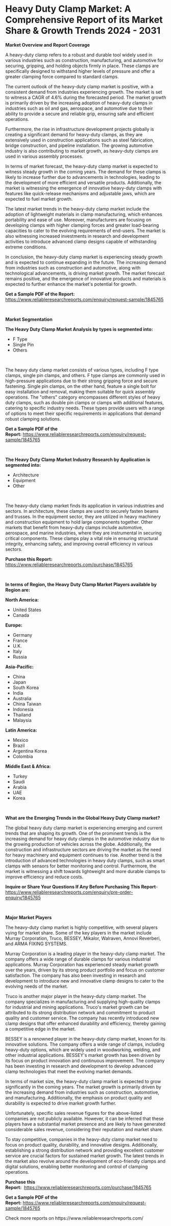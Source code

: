 <p><h1>Heavy Duty Clamp Market: A Comprehensive Report of its Market Share & Growth Trends 2024 - 2031</h1></p><p><strong>Market Overview and Report Coverage</strong></p>
<p><p>A heavy-duty clamp refers to a robust and durable tool widely used in various industries such as construction, manufacturing, and automotive for securing, gripping, and holding objects firmly in place. These clamps are specifically designed to withstand higher levels of pressure and offer a greater clamping force compared to standard clamps.</p><p>The current outlook of the heavy-duty clamp market is positive, with a consistent demand from industries experiencing growth. The market is set to witness a CAGR of 4.6% during the forecasted period. The market growth is primarily driven by the increasing adoption of heavy-duty clamps in industries such as oil and gas, aerospace, and automotive due to their ability to provide a secure and reliable grip, ensuring safe and efficient operations.</p><p>Furthermore, the rise in infrastructure development projects globally is creating a significant demand for heavy-duty clamps, as they are extensively used in construction applications such as steel fabrication, bridge construction, and pipeline installation. The growing automotive industry is also contributing to market growth, as heavy-duty clamps are used in various assembly processes.</p><p>In terms of market forecast, the heavy-duty clamp market is expected to witness steady growth in the coming years. The demand for these clamps is likely to increase further due to advancements in technologies, leading to the development of more efficient and versatile products. Additionally, the market is witnessing the emergence of innovative heavy-duty clamps with features like quick-release mechanisms and adjustable jaws, which are expected to fuel market growth.</p><p>The latest market trends in the heavy-duty clamp market include the adoption of lightweight materials in clamp manufacturing, which enhances portability and ease of use. Moreover, manufacturers are focusing on developing clamps with higher clamping forces and greater load-bearing capacities to cater to the evolving requirements of end-users. The market is also witnessing increased investments in research and development activities to introduce advanced clamp designs capable of withstanding extreme conditions.</p><p>In conclusion, the heavy-duty clamp market is experiencing steady growth and is expected to continue expanding in the future. The increasing demand from industries such as construction and automotive, along with technological advancements, is driving market growth. The market forecast remains positive, and the emergence of innovative products and materials is expected to further enhance the market's potential for growth.</p></p>
<p><strong>Get a Sample PDF of the Report:</strong> <a href="https://www.reliableresearchreports.com/enquiry/request-sample/1845765">https://www.reliableresearchreports.com/enquiry/request-sample/1845765</a></p>
<p>&nbsp;</p>
<p><strong>Market Segmentation</strong></p>
<p><strong>The Heavy Duty Clamp Market Analysis by types is segmented into:</strong></p>
<p><ul><li>F Type</li><li>Single Pin</li><li>Others</li></ul></p>
<p>&nbsp;</p>
<p><p>The heavy duty clamp market consists of various types, including F type clamps, single pin clamps, and others. F type clamps are commonly used in high-pressure applications due to their strong gripping force and secure fastening. Single pin clamps, on the other hand, feature a single bolt for easy installation and removal, making them suitable for quick assembly operations. The "others" category encompasses different styles of heavy duty clamps, such as double pin clamps or clamps with additional features, catering to specific industry needs. These types provide users with a range of options to meet their specific requirements in applications that demand robust clamping solutions.</p></p>
<p><strong>Get a Sample PDF of the Report:</strong>&nbsp;<a href="https://www.reliableresearchreports.com/enquiry/request-sample/1845765">https://www.reliableresearchreports.com/enquiry/request-sample/1845765</a></p>
<p>&nbsp;</p>
<p><strong>The Heavy Duty Clamp Market Industry Research by Application is segmented into:</strong></p>
<p><ul><li>Architecture</li><li>Equipment</li><li>Other</li></ul></p>
<p>&nbsp;</p>
<p><p>The heavy-duty clamp market finds its application in various industries and sectors. In architecture, these clamps are used to securely fasten beams and trusses. In the equipment sector, they are utilized in heavy machinery and construction equipment to hold large components together. Other markets that benefit from heavy-duty clamps include automotive, aerospace, and marine industries, where they are instrumental in securing critical components. These clamps play a vital role in ensuring structural integrity, enhancing safety, and improving overall efficiency in various sectors.</p></p>
<p><strong>Purchase this Report:</strong>&nbsp; <a href="https://www.reliableresearchreports.com/purchase/1845765">https://www.reliableresearchreports.com/purchase/1845765</a></p>
<p>&nbsp;</p>
<p><strong>In terms of Region, the Heavy Duty Clamp Market Players available by Region are:</strong></p>
<p>
    <p> <strong> North America: </strong>
        <ul>
            <li>United States</li>
            <li>Canada</li>
        </ul>
        </p> 
    <p> <strong> Europe: </strong>
        <ul>
            <li>Germany</li>
            <li>France</li>
            <li>U.K.</li>
            <li>Italy</li>
            <li>Russia</li>
        </ul>
        </p> 
    <p> <strong> Asia-Pacific: </strong>
        <ul>
            <li>China</li>
            <li>Japan</li>
            <li>South Korea</li>
            <li>India</li>
            <li>Australia</li>
            <li>China Taiwan</li>
            <li>Indonesia</li>
            <li>Thailand</li>
            <li>Malaysia</li>
        </ul>
        </p> 
    <p> <strong> Latin America: </strong>
        <ul>
            <li>Mexico</li>
            <li>Brazil</li>
            <li>Argentina Korea</li>
            <li>Colombia</li>
        </ul>
        </p> 
    <p> <strong> Middle East & Africa: </strong>
        <ul>
            <li>Turkey</li>
            <li>Saudi</li>
            <li>Arabia</li>
            <li>UAE</li>
            <li>Korea</li>
        </ul>
    </p>
    </p>
<p>&nbsp;</p>
<p><strong>What are the Emerging Trends in the Global Heavy Duty Clamp market?</strong></p>
<p><p>The global heavy duty clamp market is experiencing emerging and current trends that are shaping its growth. One of the prominent trends is the increasing demand for heavy duty clamps in the automotive industry due to the growing production of vehicles across the globe. Additionally, the construction and infrastructure sectors are driving the market as the need for heavy machinery and equipment continues to rise. Another trend is the introduction of advanced technologies in heavy duty clamps, such as smart clamps with sensors for better monitoring and control. Furthermore, the market is witnessing a shift towards lightweight and more durable clamps to improve efficiency and reduce costs.</p></p>
<p><strong>Inquire or Share Your Questions If Any Before Purchasing This Report</strong>- <a href="https://www.reliableresearchreports.com/enquiry/pre-order-enquiry/1845765">https://www.reliableresearchreports.com/enquiry/pre-order-enquiry/1845765</a></p>
<p>&nbsp;</p>
<p><strong>Major Market Players</strong></p>
<p><p>The heavy-duty clamp market is highly competitive, with several players vying for market share. Some of the key players in the market include Murray Corporation, Truco, BESSEY, Mikalor, Walraven, Annovi Reverberi, and ARMA FIXING SYSTEMS.</p><p>Murray Corporation is a leading player in the heavy-duty clamp market. The company offers a wide range of durable clamps for various industrial applications. Murray Corporation has experienced steady market growth over the years, driven by its strong product portfolio and focus on customer satisfaction. The company has also been investing in research and development to introduce new and innovative clamp designs to cater to the evolving needs of the market.</p><p>Truco is another major player in the heavy-duty clamp market. The company specializes in manufacturing and supplying high-quality clamps for industrial and mining applications. Truco's market growth can be attributed to its strong distribution network and commitment to product quality and customer service. The company has recently introduced new clamp designs that offer enhanced durability and efficiency, thereby gaining a competitive edge in the market.</p><p>BESSEY is a renowned player in the heavy-duty clamp market, known for its innovative solutions. The company offers a wide range of clamps, including heavy-duty options, which are widely used in woodworking, welding, and other industrial applications. BESSEY's market growth has been driven by its focus on product innovation and continuous improvement. The company has been investing in research and development to develop advanced clamp technologies that meet the evolving market demands.</p><p>In terms of market size, the heavy-duty clamp market is expected to grow significantly in the coming years. The market growth is primarily driven by the increasing demand from industries such as construction, automotive, and manufacturing. Additionally, the emphasis on product quality and durability is expected to drive market growth further.</p><p>Unfortunately, specific sales revenue figures for the above-listed companies are not publicly available. However, it can be inferred that these players have a substantial market presence and are likely to have generated considerable sales revenue, considering their reputation and market share.</p><p>To stay competitive, companies in the heavy-duty clamp market need to focus on product quality, durability, and innovative designs. Additionally, establishing a strong distribution network and providing excellent customer service are crucial factors for sustained market growth. The latest trends in the market also revolve around the development of eco-friendly clamps and digital solutions, enabling better monitoring and control of clamping operations.</p></p>
<p><strong>Purchase this Report:</strong>&nbsp;&nbsp;<a href="https://www.reliableresearchreports.com/purchase/1845765">https://www.reliableresearchreports.com/purchase/1845765</a></p>
<p></p>
<p><strong>Get a Sample PDF of the Report:</strong>&nbsp;<a href="https://www.reliableresearchreports.com/enquiry/request-sample/1845765">https://www.reliableresearchreports.com/enquiry/request-sample/1845765</a></p>
<p>Check more reports on https://www.reliableresearchreports.com/</p>